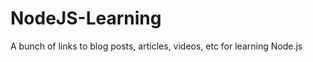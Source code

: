 NodeJS-Learning
===============

A bunch of links to blog posts, articles, videos, etc for learning Node.js

